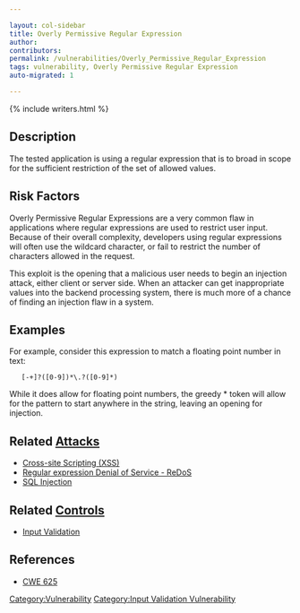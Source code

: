 ```yaml
---

layout: col-sidebar
title: Overly Permissive Regular Expression
author: 
contributors: 
permalink: /vulnerabilities/Overly_Permissive_Regular_Expression
tags: vulnerability, Overly Permissive Regular Expression
auto-migrated: 1

---
```


{% include writers.html %}

## Description

The tested application is using a regular expression that is to broad in
scope for the sufficient restriction of the set of allowed values.

## Risk Factors

Overly Permissive Regular Expressions are a very common flaw in
applications where regular expressions are used to restrict user input.
Because of their overall complexity, developers using regular
expressions will often use the wildcard character, or fail to restrict
the number of characters allowed in the request.

This exploit is the opening that a malicious user needs to begin an
injection attack, either client or server side. When an attacker can get
inappropriate values into the backend processing system, there is much
more of a chance of finding an injection flaw in a system.

## Examples

For example, consider this expression to match a floating point number
in text:

`   [-+]?([0-9])*\.?([0-9]*)`

While it does allow for floating point numbers, the greedy \* token will
allow for the pattern to start anywhere in the string, leaving an
opening for injection.

## Related [Attacks](https://owasp.org/www-community/attacks/)

  - [Cross-site Scripting
    (XSS)](Cross-site_Scripting_\(XSS\) "wikilink")
  - [Regular expression Denial of Service -
    ReDoS](Regular_expression_Denial_of_Service_-_ReDoS "wikilink")
  - [SQL Injection](https://owasp.org/www-community/attacks/SQL_Injection)

## Related [Controls](https://owasp.org/www-community/controls/)

  - [Input Validation](Input_Validation "wikilink")

## References

  - [CWE 625](http://cwe.mitre.org/data/definitions/625.html)

[Category:Vulnerability](Category:Vulnerability "wikilink")
[Category:Input Validation
Vulnerability](Category:Input_Validation_Vulnerability "wikilink")